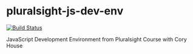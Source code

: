 # pluralsight-js-dev-env
[![Build Status](https://travis-ci.org/alonsorobles/pluralsight-js-dev-env.svg?branch=master)](https://travis-ci.org/alonsorobles/pluralsight-js-dev-env)

JavaScript Development Environment from Pluralsight Course with Cory House
